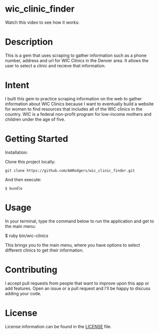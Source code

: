 # wic_clinic_finder

Watch this video to see how it works:

# Description

This is a gem that uses scraping to gather information such as a phone number, address and url for WIC Clinics in the Denver area. It allows the user to select a clinic and recieve that information.

# Intent

I built this gem to practice scraping information on the web to gather information about WIC Clinics because I want to eventually build a website for women to find resources that includes all of the WIC clinics in the country. WIC is a federal non-profit program for low-income mothers and children under the age of five.

# Getting Started

Installation:

Clone this project locally:

`git clone https://github.com/AARodgers/wic_clinic_finder.git`

And then execute:

    $ bundle

# Usage

In your terminal, type the command below to run the application and get to the main menu:

$ ruby bin/wic-clinics

This brings you to the main menu, where you have options to select different clinics to get their information. 

# Contributing
I accept pull requests from people that want to improve upon this app or add features. Open an issue or a pull request and I'll be happy to discuss adding your code.

# License
License information can be found in the [LICENSE](LICENSE) file.
